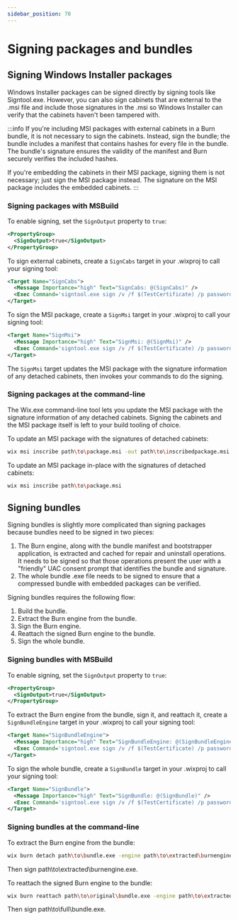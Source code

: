 ```yaml
---
sidebar_position: 70
---
```


# Signing packages and bundles

## Signing Windows Installer packages

Windows Installer packages can be signed directly by signing tools like Signtool.exe. However, you can also sign cabinets that are external to the .msi file and include those signatures in the .msi so Windows Installer can verify that the cabinets haven't been tampered with.

:::info
If you're including MSI packages with external cabinets in a Burn bundle, it is not necessary to sign the cabinets. Instead, sign the bundle; the bundle includes a manifest that contains hashes for every file in the bundle. The bundle's signature ensures the validity of the manifest and Burn securely verifies the included hashes.

If you're embedding the cabinets in their MSI package, signing them is not necessary; just sign the MSI package instead. The signature on the MSI package includes the embedded cabinets.
:::


### Signing packages with MSBuild

To enable signing, set the `SignOutput` property to `true`:

```xml
<PropertyGroup>
  <SignOutput>true</SignOutput>
</PropertyGroup>
```

To sign external cabinets, create a `SignCabs` target in your .wixproj to call your signing tool:

```xml
<Target Name="SignCabs">
  <Message Importance="high" Text="SignCabs: @(SignCabs)" />
  <Exec Command='signtool.exe sign /v /f $(TestCertificate) /p password %(SignCabs.FullPath)' />
</Target>
```

To sign the MSI package, create a `SignMsi` target in your .wixproj to call your signing tool:

```xml
<Target Name="SignMsi">
  <Message Importance="high" Text="SignMsi: @(SignMsi)" />
  <Exec Command='signtool.exe sign /v /f $(TestCertificate) /p password "%(SignMsi.FullPath)" ' />
</Target>
```

The `SignMsi` target updates the MSI package with the signature information of any detached cabinets, then invokes your commands to do the signing.


### Signing packages at the command-line

The Wix.exe command-line tool lets you update the MSI package with the signature information of any detached cabinets. Signing the cabinets and the MSI package itself is left to your build tooling of choice.

To update an MSI package with the signatures of detached cabinets:

```sh
wix msi inscribe path\to\package.msi -out path\to\inscribedpackage.msi
```

To update an MSI package in-place with the signatures of detached cabinets:

```sh
wix msi inscribe path\to\package.msi
```


## Signing bundles

Signing bundles is slightly more complicated than signing packages because bundles need to be signed in two pieces:

1. The Burn engine, along with the bundle manifest and bootstrapper application, is extracted and cached for repair and uninstall operations. It needs to be signed so that those operations present the user with a "friendly" UAC consent prompt that identifies the bundle and signature.
2. The whole bundle .exe file needs to be signed to ensure that a compressed bundle with embedded packages can be verified.

Signing bundles requires the following flow:

1. Build the bundle.
2. Extract the Burn engine from the bundle.
3. Sign the Burn engine.
4. Reattach the signed Burn engine to the bundle.
5. Sign the whole bundle.


### Signing bundles with MSBuild

To enable signing, set the `SignOutput` property to `true`:

```xml
<PropertyGroup>
  <SignOutput>true</SignOutput>
</PropertyGroup>
```

To extract the Burn engine from the bundle, sign it, and reattach it, create a `SignBundleEngine` target in your .wixproj to call your signing tool:

```xml
<Target Name="SignBundleEngine">
  <Message Importance="high" Text="SignBundleEngine: @(SignBundleEngine)" />
  <Exec Command='signtool.exe sign /v /f $(TestCertificate) /p password %(SignBundleEngine.FullPath)' />
</Target>
```

To sign the whole bundle, create a `SignBundle` target in your .wixproj to call your signing tool:

```xml
<Target Name="SignBundle">
  <Message Importance="high" Text="SignBundle: @(SignBundle)" />
  <Exec Command='signtool.exe sign /v /f $(TestCertificate) /p password %(SignBundle.FullPath)' />
</Target>
```


### Signing bundles at the command-line

To extract the Burn engine from the bundle:

```sh
wix burn detach path\to\bundle.exe -engine path\to\extracted\burnengine.exe
```

Then sign path\to\extracted\burnengine.exe.

To reattach the signed Burn engine to the bundle:

```sh
wix burn reattach path\to\original\bundle.exe -engine path\to\extracted\burnengine.exe -o path\to\full\bundle.exe
```

Then sign path\to\full\bundle.exe.
